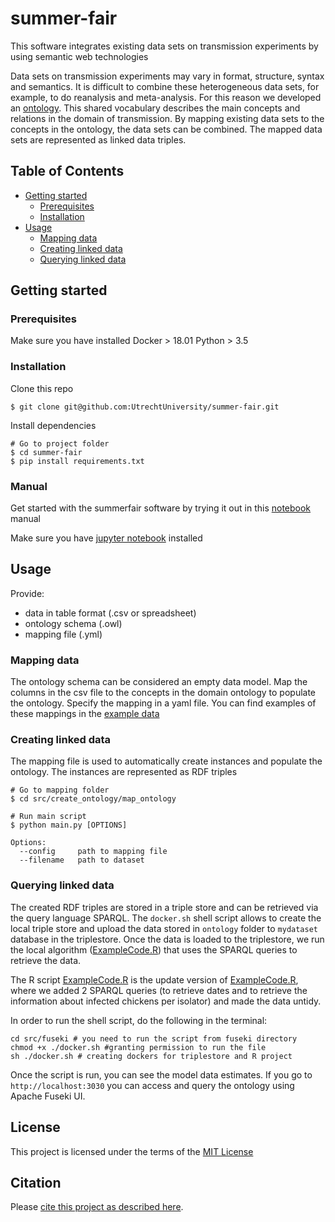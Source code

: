 # summer-fair

This software integrates existing data sets on transmission experiments by using semantic web technologies

Data sets on transmission experiments may vary in format, structure, syntax and semantics.
It is difficult to combine these heterogeneous data sets, for example, to do reanalysis and meta-analysis.
For this reason we developed an [ontology](/src/create_ontology/map_ontology/trans_ont.owl).
This shared vocabulary describes the main concepts and relations in the domain of transmission.
By mapping existing data sets to the concepts in the ontology, the data sets can be combined.
The mapped data sets are represented as linked data triples. 

## Table of Contents
  - [Getting started](#getting-started)
    - [Prerequisites](#prerequisites)
    - [Installation](#installation)
  - [Usage](#usage)
    - [Mapping data](#mapping-data)
    - [Creating linked data](#creating-linked-data)
    - [Querying linked data](querying-linked-data)

## Getting started

### Prerequisites
Make sure you have installed 
Docker > 18.01
Python > 3.5

### Installation
Clone this repo 
```
$ git clone git@github.com:UtrechtUniversity/summer-fair.git
```

Install dependencies
```
# Go to project folder
$ cd summer-fair
$ pip install requirements.txt
```

### Manual
Get started with the summerfair software by trying it out in this [notebook](link) manual

Make sure you have [jupyter notebook](https://jupyter.org/install) installed


## Usage
Provide:
- data in table format (.csv or spreadsheet) 
- ontology schema (.owl)
- mapping file (.yml)

### Mapping data 
The ontology schema can be considered an empty data model. 
Map the columns in the csv file to the concepts in the domain ontology to populate the ontology.
Specify the mapping in a yaml file.
You can find examples of these mappings in the [example data](/data/examples)


### Creating linked data
The mapping file is used to automatically create instances and populate the ontology.
The instances are represented as RDF triples

```
# Go to mapping folder
$ cd src/create_ontology/map_ontology

# Run main script
$ python main.py [OPTIONS]

Options:
  --config     path to mapping file
  --filename   path to dataset 
```

### Querying linked data
The created RDF triples are stored in a triple store and can be retrieved via the query language SPARQL.
The `docker.sh` shell script allows to create the local triple store and upload the data stored in `ontology` folder to  `mydataset` database in the triplestore.
Once the data is loaded to the triplestore, we run the local algorithm ([ExampleCode.R](ExampleCode.R))  that uses the SPARQL queries to retrieve the data. 

The R script [ExampleCode.R](ExampleCode.R) is the update version of [ExampleCode.R](../../src/R/ExampleCode.R), where we added 2 SPARQL queries (to retrieve dates and to retrieve the information about infected chickens per isolator) and made the data untidy.


In order to run the shell script, do the following in the terminal:

```buildoutcfg
cd src/fuseki # you need to run the script from fuseki directory
chmod +x ./docker.sh #granting permission to run the file
sh ./docker.sh # creating dockers for triplestore and R project
```
Once the script is run, you can see the model data estimates.
If you go to `http://localhost:3030` you can access and query the ontology using Apache Fuseki UI. 


## License

This project is licensed under the terms of the [MIT License](/LICENSE.md)

## Citation

Please [cite this project as described here](/CITATION.md).
